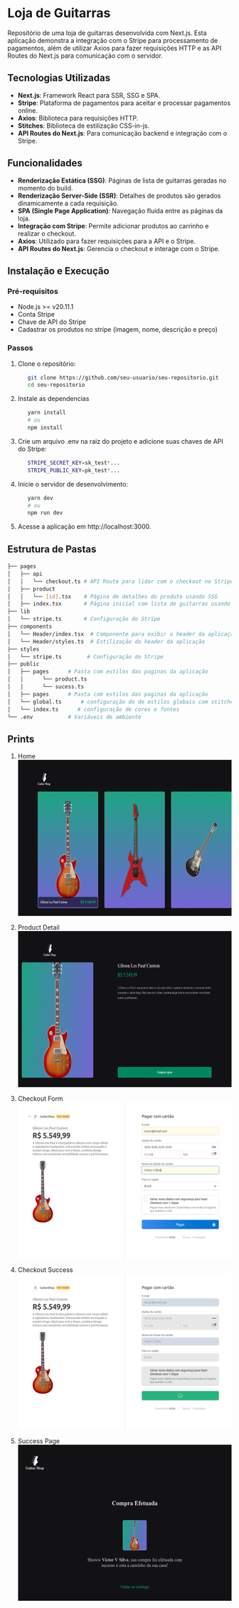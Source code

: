 # Loja de Guitarras

Repositório de uma loja de guitarras desenvolvida com Next.js. Esta aplicação demonstra a integração com o Stripe para processamento de pagamentos, além de utilizar Axios para fazer requisições HTTP e as API Routes do Next.js para comunicação com o servidor.

## Tecnologias Utilizadas

- **Next.js**: Framework React para SSR, SSG e SPA.
- **Stripe**: Plataforma de pagamentos para aceitar e processar pagamentos online.
- **Axios**: Biblioteca para requisições HTTP.
- **Stitches**: Biblioteca de estilização CSS-in-js.
- **API Routes do Next.js**: Para comunicação backend e integração com o Stripe.

## Funcionalidades

- **Renderização Estática (SSG)**: Páginas de lista de guitarras geradas no momento do build.
- **Renderização Server-Side (SSR)**: Detalhes de produtos são gerados dinamicamente a cada requisição.
- **SPA (Single Page Application)**: Navegação fluida entre as páginas da loja.
- **Integração com Stripe**: Permite adicionar produtos ao carrinho e realizar o checkout.
- **Axios**: Utilizado para fazer requisições para a API e o Stripe.
- **API Routes do Next.js**: Gerencia o checkout e interage com o Stripe.

## Instalação e Execução

### Pré-requisitos

- Node.js >= v20.11.1
- Conta Stripe
- Chave de API do Stripe
- Cadastrar os produtos no stripe (imagem, nome, descrição e preço)

### Passos

1. Clone o repositório:

   ```bash
      git clone https://github.com/seu-usuario/seu-repositorio.git
      cd seu-repositorio

   ```

2. Instale as dependencias

   ```bash
      yarn install
      # ou
      npm install
   ```

3. Crie um arquivo .env na raiz do projeto e adicione suas chaves de API do Stripe:
   ```bash
      STRIPE_SECRET_KEY=sk_test*...
      STRIPE_PUBLIC_KEY=pk_test*...
   ```
4. Inicie o servidor de desenvolvimento:

   ```bash
      yarn dev
      # ou
      npm run dev

   ```

5. Acesse a aplicação em http://localhost:3000.

## Estrutura de Pastas

```bash
├── pages
│   ├── api
│   │   └── checkout.ts # API Route para lidar com o checkout no Stripe
│   ├── product
│   │   └── [id].tsx    # Página de detalhes do produto usando SSG
│   ├── index.tsx       # Página inicial com lista de guitarras usando SSG
├── lib
│   └── stripe.ts       # Configuração do Stripe
├── components
│   └── Header/index.tsx  # Componente para exibir o header da aplicação
│   └── Header/styles.ts  # Estilização do header da aplicação
├── styles
│   └── stripe.ts        # Configuração do Stripe
├── public
│   ├── pages      # Pasta com estilos das paginas da aplicação
│   │      └── product.ts
│   │      └── sucess.ts
│   ├── pages      # Pasta com estilos das paginas da aplicação
│   └── global.ts      # configuração do de estilos globais com stitches
│   └── index.ts      # configuração de cores e fontes
└── .env           # Variáveis de ambiente


```

## Prints

1. Home
   <br />
   <img src="./git-images/home.png" alt="Home page print" height="350"/>
   <br />

2. Product Detail
   <br />
   <img src="./git-images/product-detail.png" alt="Home page print" height="350"/>
   <br />

3. Checkout Form
   <br />
   <img src="./git-images/checkout-form.png" alt="Home page print" height="350"/>
   <br />

4. Checkout Success
   <br />
   <img src="git-images/checkout-success.png" alt="Home page print" height="350"/>
   <br/>

5. Success Page
   <br />
   <img src="./git-images/success-page.png" alt="Home page print" height="350"/>
   <br/>
